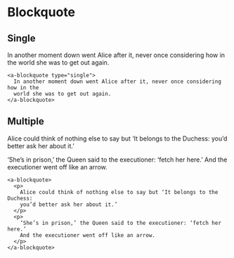 # Blockquote

## Single

<demo-blockquote type="single">In another moment down went Alice after it, never once considering how in the world she was to get out again.</demo-blockquote>

```vue
<a-blockquote type="single">
  In another moment down went Alice after it, never once considering how in the
  world she was to get out again.
</a-blockquote>
```

## Multiple

<demo-blockquote><p>Alice could think of nothing else to say but ‘It belongs to the Duchess: you’d better ask her about it.’</p><p>‘She’s in prison,’ the Queen said to the executioner: ‘fetch her here.’ And the executioner went off like an arrow.</p></demo-blockquote>

```vue
<a-blockquote>
  <p>
    Alice could think of nothing else to say but ‘It belongs to the Duchess:
    you’d better ask her about it.’
  </p>
  <p>
    ‘She’s in prison,’ the Queen said to the executioner: ‘fetch her here.’
    And the executioner went off like an arrow.
  </p>
</a-blockquote>
```
